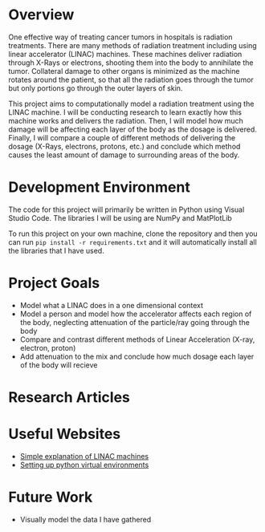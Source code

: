 # Overview

One effective way of treating cancer tumors in hospitals is radiation treatments. There are many methods of radiation treatment including using linear accelerator (LINAC) machines. These machines deliver radiation through X-Rays or electrons, shooting them into the body to annihilate the tumor. Collateral damage to other organs is minimized as the machine rotates around the patient, so that all the radiation goes through the tumor but only portions go through the outer layers of skin.

This project aims to computationally model a radiation treatment using the LINAC machine. I will be conducting research to learn exactly how this machine works and delivers the radiation. Then, I will model how much damage will be affecting each layer of the body as the dosage is delivered. Finally, I will compare a couple of different methods of delivering the dosage (X-Rays, electrons, protons, etc.) and conclude which method causes the least amount of damage to surrounding areas of the body. 

# Development Environment

The code for this project will primarily be written in Python using Visual Studio Code. The libraries I will be using are NumPy and MatPlotLib

To run this project on your own machine, clone the repository and then you can run `pip install -r requirements.txt` and it will automatically install all the libraries that I have used. 

# Project Goals

- Model what a LINAC does in a one dimensional context
- Model a person and model how the accelerator affects each region of the body, neglecting attenuation of the particle/ray going through the body
- Compare and contrast different methods of Linear Acceleration (X-ray, electron, proton)
- Add attenuation to the mix and conclude how much dosage each layer of the body will recieve

# Research Articles

# Useful Websites

- [Simple explanation of LINAC machines](https://www.radiologyinfo.org/en/info/linac)
- [Setting up python virtual environments](https://www.youtube.com/watch?v=KxvKCSwlUv8)

# Future Work

- Visually model the data I have gathered
